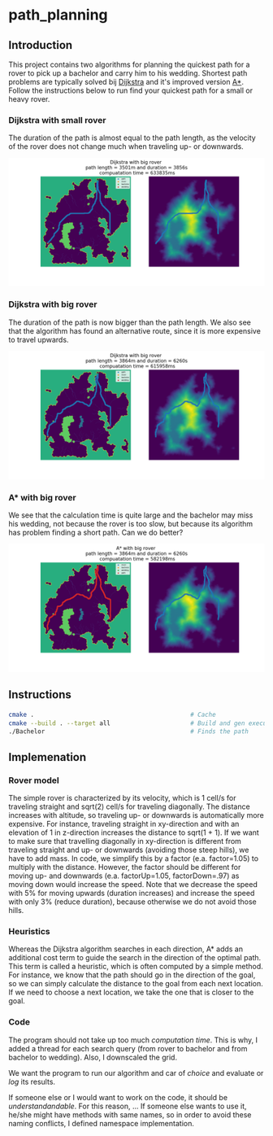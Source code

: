 # path_planning

## Introduction

This project contains two algorithms for planning the quickest path for a rover to pick up a bachelor and carry him to his wedding. Shortest path problems are typically solved bij [Dijkstra](https://en.wikipedia.org/wiki/Dijkstra%27s_algorithm) and it's improved version [A*](https://en.wikipedia.org/wiki/A*_search_algorithm). Follow the instructions below to run find your quickest path for a small or heavy rover. 

### Dijkstra with small rover
The duration of the path is almost equal to the path length, as the velocity of the rover does not change much when traveling up- or downwards. 

![Dijkstra small rover](results/dijkstra_path_with_small_rover.png)

### Dijkstra with big rover
The duration of the path is now bigger than the path length. We also see that the algorithm has found an alternative route, since it is more expensive to travel upwards. 
 
![Dijkstra big rover](results/dijkstra_path_with_big_rover.png)

### A* with big rover
We see that the calculation time is quite large and the bachelor may miss his wedding, not because the rover is too slow, but because its algorithm has problem finding a short path. Can we do better?

![A* big rover](results/a_star_path_with_big_rover.png)

## Instructions

```bash
cmake .                                           # Cache 
cmake --build . --target all                      # Build and gen executable
./Bachelor                                        # Finds the path
``` 

## Implemenation
### Rover model
The simple rover is characterized by its velocity, which is 1 cell/s for traveling straight and sqrt(2) cell/s for traveling diagonally. The distance increases with altitude, so traveling up- or downwards is automatically more expensive. For instance, traveling straight in xy-direction and with an elevation of 1 in z-direction increases the distance to sqrt(1 + 1). If we want to make sure that travelling diagonally in xy-direction is different from traveling straight and up- or downwards (avoiding those steep hills), we have to add mass. In code, we simplify this by a factor (e.a. factor=1.05) to multiply with the distance. However, the factor should be different for moving up- and downwards (e.a. factorUp=1.05, factorDown=.97) as moving down would increase the speed. Note that we decrease the speed with 5% for moving upwards (duration increases) and increase the speed with only 3% (reduce duration), because otherwise we do not avoid those hills. 

### Heuristics
Whereas the Dijkstra algorithm searches in each direction, A* adds an additional cost term to guide the search in the direction of the optimal path. This term is called a heuristic, which is often computed by a simple method. For instance, we know that the path should go in the direction of the goal, so we can simply calculate the distance to the goal from each next location. If we need to choose a next location, we take the one that is closer to the goal.

### Code 
The program should not take up too much *computation time*. This is why, I added a thread for each search query (from rover to bachelor and from bachelor to wedding). Also, I downscaled the grid.

We want the program to run our algorithm and car of *choice* and evaluate or *log* its results. 

If someone else or I would want to work on the code, it should be *understandandable*. For this reason, ... If someone else wants to use it, he/she might have methods with same names, so in order to avoid these naming conflicts, I defined namespace implementation.  
